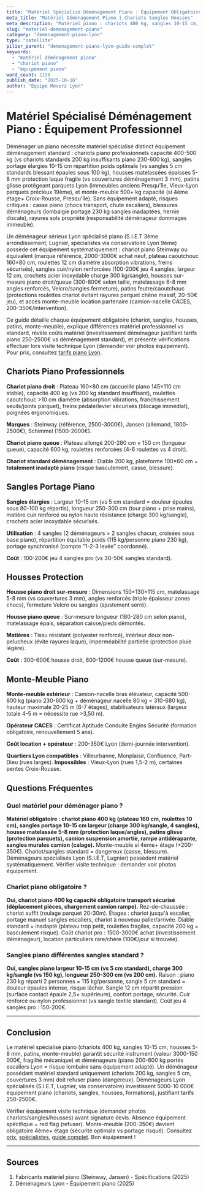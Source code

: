 ```yaml
---
title: "Matériel Spécialisé Déménagement Piano : Équipement Obligatoire"
meta_title: "Matériel Déménagement Piano | Chariots Sangles Housses"
meta_description: "Matériel piano : chariots 400 kg, sangles 10-15 cm, housses épaisses 5-8 mm, patins, monte-meuble. Équipement professionnel obligatoire."
slug: "materiel-demenagement-piano"
category: "demenagement-piano-lyon"
type: "satellite"
pilier_parent: "demenagement-piano-lyon-guide-complet"
keywords:
  - "matériel déménagement piano"
  - "chariot piano"
  - "équipement piano"
word_count: 1150
publish_date: "2025-10-16"
author: "Équipe Moverz Lyon"
---
```


# Matériel Spécialisé Déménagement Piano : Équipement Professionnel

Déménager un piano nécessite matériel spécialisé distinct équipement déménagement standard : chariots piano professionnels capacité 400-500 kg (vs chariots standards 200 kg insuffisants piano 230-600 kg), sangles portage élargies 10-15 cm répartition poids optimale (vs sangles 5 cm standards blessant épaules sous 100 kg), housses matelassées épaisses 5-8 mm protection laque fragile (vs couvertures déménagement 3 mm), patins glisse protégeant parquets Lyon (immeubles anciens Presqu'île, Vieux-Lyon parquets précieux 19ème), et monte-meuble 500+ kg capacité (si 4ème étage+ Croix-Rousse, Presqu'île). Sans équipement adapté, risques critiques : casse piano (chocs transport, chute escaliers), blessures déménageurs (lombalgie portage 230 kg sangles inadaptées, hernie discale), rayures sols propriété (responsabilité déménageur dommages immeuble).

Un déménageur sérieux Lyon spécialisé piano (S.I.E.T 3ème arrondissement, Lugnier, spécialistes via conservatoire Lyon 9ème) possède cet équipement systématiquement : chariot piano Steinway ou équivalent (marque référence, 2000-3000€ achat neuf, plateau caoutchouc 160×80 cm, roulettes 12 cm diamètre absorption vibrations, freins sécurisés), sangles cuir/nylon renforcées (100-200€ jeu 4 sangles, largeur 12 cm, crochets acier inoxydable charge 300 kg/sangle), housses sur-mesure piano droit/queue (300-800€ selon taille, matelassage 6-8 mm angles renforcés, Velcro/sangles fermeture), patins feutre/caoutchouc (protections roulettes chariot évitant rayures parquet chêne massif, 20-50€ jeu), et accès monte-meuble location partenaire (camion-nacelle CACES, 200-350€/intervention).

Ce guide détaille chaque équipement obligatoire (chariot, sangles, housses, patins, monte-meuble), explique différences matériel professionnel vs standard, révèle coûts matériel (investissement déménageur justifiant tarifs piano 250-2500€ vs déménagement standard), et présente vérifications effectuer lors visite technique Lyon (demander voir photos équipement). Pour prix, consultez [tarifs piano Lyon](/blog/demenagement-piano-lyon/prix-demenagement-piano-droit-lyon).

## Chariots Piano Professionnels

**Chariot piano droit** : Plateau 160×80 cm (accueille piano 145×110 cm stable), capacité 400 kg (vs 200 kg standard insuffisant), roulettes caoutchouc >10 cm diamètre (absorption vibrations, franchissement seuils/joints parquet), freins pédale/levier sécurisés (blocage immédiat), poignées ergonomiques.

**Marques** : Steinway (référence, 2500-3000€), Jansen (allemand, 1800-2500€), Schimmel (1500-2000€).

**Chariot piano queue** : Plateau allongé 200-280 cm × 150 cm (longueur queue), capacité 600 kg, roulettes renforcées (4-6 roulettes vs 4 droit).

**Chariot standard déménagement** : Diable 200 kg, plateforme 100×60 cm = **totalement inadapté piano** (risque basculement, casse, blessure).

## Sangles Portage Piano

**Sangles élargies** : Largeur 10-15 cm (vs 5 cm standard = douleur épaules sous 80-100 kg répartis), longueur 250-300 cm (tour piano + prise mains), matière cuir renforcé ou nylon haute résistance (charge 300 kg/sangle), crochets acier inoxydable sécurisés.

**Utilisation** : 4 sangles (2 déménageurs = 2 sangles chacun, croisées sous base piano), répartition équitable poids (115 kg/personne piano 230 kg), portage synchronisé (compte "1-2-3 levée" coordonné).

**Coût** : 100-200€ jeu 4 sangles pro (vs 30-50€ sangles standard).

## Housses Protection

**Housse piano droit sur-mesure** : Dimensions 150×130×115 cm, matelassage 5-8 mm (vs couvertures 3 mm), angles renforcés (triple épaisseur zones chocs), fermeture Velcro ou sangles (ajustement serré).

**Housse piano queue** : Sur-mesure longueur (180-280 cm selon piano), matelassage épais, séparation caisse/pieds démontés.

**Matières** : Tissu résistant (polyester renforcé), intérieur doux non-pelucheux (évite rayures laque), imperméabilité partielle (protection pluie légère).

**Coût** : 300-600€ housse droit, 600-1200€ housse queue (sur-mesure).

## Monte-Meuble Piano

**Monte-meuble extérieur** : Camion-nacelle bras élévateur, capacité 500-800 kg (piano 230-600 kg + déménageur nacelle 80 kg = 310-680 kg), hauteur maximale 20-25 m (6-7 étages), stabilisateurs latéraux (largeur totale 4-5 m = nécessite rue >3,50 m).

**Opérateur CACES** : Certificat Aptitude Conduite Engins Sécurité (formation obligatoire, renouvellement 5 ans).

**Coût location + opérateur** : 200-350€ Lyon (demi-journée intervention).

**Quartiers Lyon compatibles** : Villeurbanne, Monplaisir, Confluence, Part-Dieu (rues larges). **Impossibles** : Vieux-Lyon (rues 1,5-2 m), certaines pentes Croix-Rousse.

## Questions Fréquentes

### Quel matériel pour déménager piano ?

**Matériel obligatoire : chariot piano 400 kg (plateau 160 cm, roulettes 10 cm), sangles portage 10-15 cm largeur (charge 300 kg/sangle, 4 sangles), housse matelassée 5-8 mm (protection laque/angles), patins glisse (protection parquets), camion suspension amortie, rampe antidérapante, sangles murales camion (calage).** Monte-meuble si 4ème+ étage (+200-350€). Chariot/sangles standard = dangereux (casse, blessure). Déménageurs spécialisés Lyon (S.I.E.T, Lugnier) possèdent matériel systématiquement. Vérifier visite technique : demander voir photos équipement.

### Chariot piano obligatoire ?

**Oui, chariot piano 400 kg capacité obligatoire transport sécurisé (déplacement pièces, chargement camion rampe).** Rez-de-chaussée : chariot suffit (roulage parquet 20-30m). Étages : chariot jusqu'à escalier, portage manuel sangles escaliers, chariot à nouveau palier/arrivée. Diable standard = inadapté (plateau trop petit, roulettes fragiles, capacité 200 kg = basculement risque). Coût chariot pro : 1500-3000€ achat (investissement déménageur), location particuliers rare/chère (100€/jour si trouvée).

### Sangles piano différentes sangles standard ?

**Oui, sangles piano largeur 10-15 cm (vs 5 cm standard), charge 300 kg/sangle (vs 150 kg), longueur 250-300 cm (vs 200 cm).** Raison : piano 230 kg réparti 2 personnes = 115 kg/personne, sangle 5 cm standard = douleur épaules intense, risque lâcher. Sangle 12 cm répartit pression (surface contact épaule 2,5× supérieure), confort portage, sécurité. Cuir renforcé ou nylon professionnel (vs sangle textile standard). Coût jeu 4 sangles pro : 150-200€.

---

## Conclusion

Le matériel spécialisé piano (chariots 400 kg, sangles 10-15 cm, housses 5-8 mm, patins, monte-meuble) garantit sécurité instrument (valeur 3000-150 000€, fragilité mécanique) et déménageurs (piano 200-600 kg portés escaliers Lyon = risque lombaire sans équipement adapté). Un déménageur possédant matériel standard uniquement (chariots 200 kg, sangles 5 cm, couvertures 3 mm) doit refuser piano (dangereux). Déménageurs Lyon spécialisés (S.I.E.T, Lugnier, via conservatoire) investissent 5000-10 000€ équipement piano (chariots, sangles, housses, formations), justifiant tarifs 250-2500€.

Vérifier équipement visite technique (demander photos chariots/sangles/housses) avant signature devis. Absence équipement spécifique = red flag (refuser). Monte-meuble (200-350€) devient obligatoire 4ème+ étage (sécurité optimale vs portage risqué). Consultez [prix](/blog/demenagement-piano-lyon/prix-demenagement-piano-droit-lyon), [spécialistes](/blog/demenagement-piano-lyon/demenageur-specialiste-piano-lyon), [guide complet](/blog/demenagement-piano-lyon/demenagement-piano-lyon-guide-complet). Bon équipement !

---

## Sources

1. Fabricants matériel piano (Steinway, Jansen) - Spécifications (2025)
2. Déménageurs Lyon - Équipement piano (2025)


